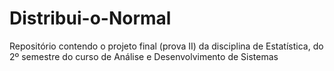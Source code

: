 # Distribui-o-Normal
Repositório contendo o projeto final (prova II) da disciplina de Estatística, do 2º semestre do curso de Análise e Desenvolvimento de Sistemas
